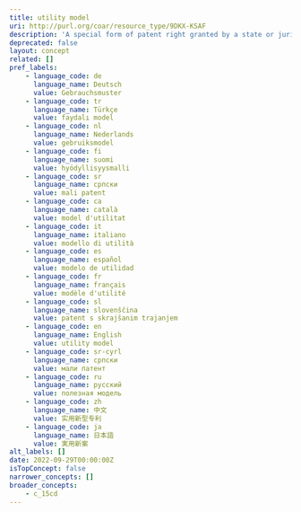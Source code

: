 ```yaml
---
title: utility model
uri: http://purl.org/coar/resource_type/9DKX-KSAF
description: 'A special form of patent right granted by a state or jurisdiction to an inventor or the inventor’s assignee for a fixed period of time. The terms and conditions for granting a utility model are slightly different from those for normal patents (including a shorter term of protection and less stringent patentability requirements). The term can also describe what are known in certain countries as “petty patents,” “short-term patents” or “innovation patents.” [Source: https://www.wipo.int/edocs/pubdocs/en/wipo_pub_943_2018.pdf]'
deprecated: false
layout: concept
related: []
pref_labels:
    - language_code: de
      language_name: Deutsch
      value: Gebrauchsmuster
    - language_code: tr
      language_name: Türkçe
      value: faydalı model
    - language_code: nl
      language_name: Nederlands
      value: gebruiksmodel
    - language_code: fi
      language_name: suomi
      value: hyödyllisyysmalli
    - language_code: sr
      language_name: српски
      value: mali patent
    - language_code: ca
      language_name: català
      value: model d'utilitat
    - language_code: it
      language_name: italiano
      value: modello di utilità
    - language_code: es
      language_name: español
      value: modelo de utilidad
    - language_code: fr
      language_name: français
      value: modèle d'utilité
    - language_code: sl
      language_name: slovenščina
      value: patent s skrajšanim trajanjem
    - language_code: en
      language_name: English
      value: utility model
    - language_code: sr-cyrl
      language_name: српски
      value: мали патент
    - language_code: ru
      language_name: русский
      value: полезная модель
    - language_code: zh
      language_name: 中文
      value: 实用新型专利
    - language_code: ja
      language_name: 日本語
      value: 実用新案
alt_labels: []
date: 2022-09-29T00:00:00Z
isTopConcept: false
narrower_concepts: []
broader_concepts:
    - c_15cd
---
```


